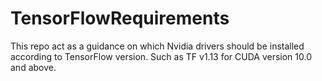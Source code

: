 # TensorFlowRequirements
This repo act as a guidance on which Nvidia drivers should be installed according to TensorFlow version. Such as TF v1.13 for CUDA version 10.0 and above.
